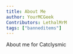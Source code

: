 ```yaml
---
title: About Me
author: YourMCGeek
Contributors: LethalMrM
tags: ["banneditems"]
---
```

<!-- We ask that you refrain from editing this file as a community member. If you notice something appears wrong, please let us know in the Support Channel, and it'll be updated. Thank you for understanding. -->

About me for Catclysmic